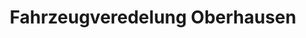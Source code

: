 ---
title: "Fahrzeugveredelung Oberhausen"
url: /oberhausen-rheinhausen/fahrzeugveredelung-oberhausen/
shop: Autowerkstatt
---